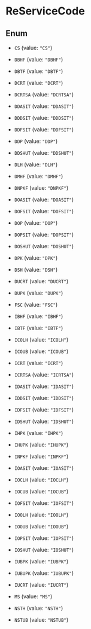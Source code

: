 
# ReServiceCode

## Enum


* `CS` (value: `"CS"`)

* `DBHF` (value: `"DBHF"`)

* `DBTF` (value: `"DBTF"`)

* `DCRT` (value: `"DCRT"`)

* `DCRTSA` (value: `"DCRTSA"`)

* `DDASIT` (value: `"DDASIT"`)

* `DDDSIT` (value: `"DDDSIT"`)

* `DDFSIT` (value: `"DDFSIT"`)

* `DDP` (value: `"DDP"`)

* `DDSHUT` (value: `"DDSHUT"`)

* `DLH` (value: `"DLH"`)

* `DMHF` (value: `"DMHF"`)

* `DNPKF` (value: `"DNPKF"`)

* `DOASIT` (value: `"DOASIT"`)

* `DOFSIT` (value: `"DOFSIT"`)

* `DOP` (value: `"DOP"`)

* `DOPSIT` (value: `"DOPSIT"`)

* `DOSHUT` (value: `"DOSHUT"`)

* `DPK` (value: `"DPK"`)

* `DSH` (value: `"DSH"`)

* `DUCRT` (value: `"DUCRT"`)

* `DUPK` (value: `"DUPK"`)

* `FSC` (value: `"FSC"`)

* `IBHF` (value: `"IBHF"`)

* `IBTF` (value: `"IBTF"`)

* `ICOLH` (value: `"ICOLH"`)

* `ICOUB` (value: `"ICOUB"`)

* `ICRT` (value: `"ICRT"`)

* `ICRTSA` (value: `"ICRTSA"`)

* `IDASIT` (value: `"IDASIT"`)

* `IDDSIT` (value: `"IDDSIT"`)

* `IDFSIT` (value: `"IDFSIT"`)

* `IDSHUT` (value: `"IDSHUT"`)

* `IHPK` (value: `"IHPK"`)

* `IHUPK` (value: `"IHUPK"`)

* `INPKF` (value: `"INPKF"`)

* `IOASIT` (value: `"IOASIT"`)

* `IOCLH` (value: `"IOCLH"`)

* `IOCUB` (value: `"IOCUB"`)

* `IOFSIT` (value: `"IOFSIT"`)

* `IOOLH` (value: `"IOOLH"`)

* `IOOUB` (value: `"IOOUB"`)

* `IOPSIT` (value: `"IOPSIT"`)

* `IOSHUT` (value: `"IOSHUT"`)

* `IUBPK` (value: `"IUBPK"`)

* `IUBUPK` (value: `"IUBUPK"`)

* `IUCRT` (value: `"IUCRT"`)

* `MS` (value: `"MS"`)

* `NSTH` (value: `"NSTH"`)

* `NSTUB` (value: `"NSTUB"`)



